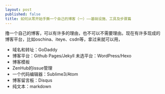 ```yaml
---
layout: post
published: false
title: 如何从零开始手撕一个自己的博客（一）——基础设施、工具及步骤篇
---
```


撸一个自己的博客，可以有许多的理由，也不可以不需要理由。现在有许多现成的博客平台，比如oschina、iteye、csdn等，拿过来就可以用，

* 域名和转址：GoDaddy
* 博客平台：Github Pages/Jekyll  未选平台：WordPress/Hexo
* 博客模板
* ZenHub的issue管理
* 一个代码编辑器：Sublime3/Atom
* 博客留言板：Disqus
* 纯文本：markdown